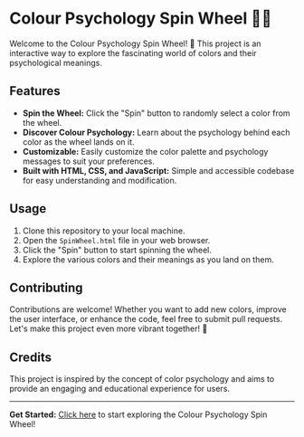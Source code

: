 # Colour Psychology Spin Wheel 🎨🌀

Welcome to the Colour Psychology Spin Wheel! 🌈 This project is an interactive way to explore the fascinating world of colors and their psychological meanings.

## Features

- **Spin the Wheel:** Click the "Spin" button to randomly select a color from the wheel.
- **Discover Colour Psychology:** Learn about the psychology behind each color as the wheel lands on it.
- **Customizable:** Easily customize the color palette and psychology messages to suit your preferences.
- **Built with HTML, CSS, and JavaScript:** Simple and accessible codebase for easy understanding and modification.

## Usage

1. Clone this repository to your local machine.
2. Open the `SpinWheel.html` file in your web browser.
3. Click the "Spin" button to start spinning the wheel.
4. Explore the various colors and their meanings as you land on them.

## Contributing

Contributions are welcome! Whether you want to add new colors, improve the user interface, or enhance the code, feel free to submit pull requests. Let's make this project even more vibrant together! 🌟

## Credits

This project is inspired by the concept of color psychology and aims to provide an engaging and educational experience for users.

---

**Get Started:** [Click here](SpinWheel.html) to start exploring the Colour Psychology Spin Wheel!
